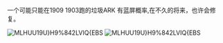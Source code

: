 一个可能只能在1909 1903跑的垃圾ARK 有蓝屏概率,在不久的将来，也许会修复。

![MLHUU19U}H9%842LVIQ{EBS](https://github.com/BinaryDaDou/DDARK_TOOL/assets/83512543/51c5e40a-7ac0-48fe-b1bb-6748ff30c66f)
![MLHUU19U}H9%842LVIQ{EBS](https://github.com/BinaryDaDou/DDARK_TOOL/assets/83512543/51c5e40a-7ac0-48fe-b1bb-6748ff30c66f)
